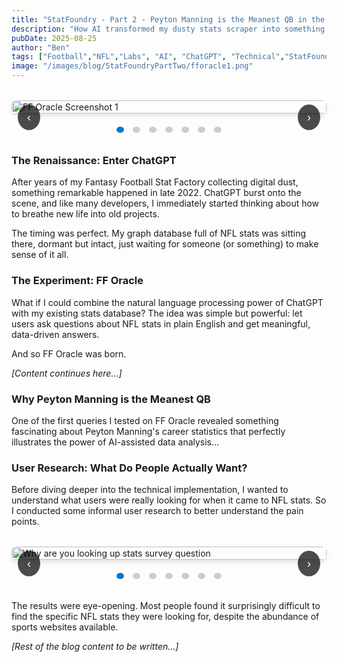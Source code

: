 ```yaml
---
title: "StatFoundry - Part 2 - Peyton Manning is the Meanest QB in the NFL"
description: "How AI transformed my dusty stats scraper into something actually useful, and what Peyton Manning taught me about data analysis"
pubDate: 2025-08-25
author: "Ben"
tags: ["Football","NFL","Labs", "AI", "ChatGPT", "Technical","StatFoundry","Development"]
image: "/images/blog/StatFoundryPartTwo/fforacle1.png"
---
```


<style>
  .carousel-container {
    position: relative;
    max-width: 800px;
    margin: 2rem auto;
  }

  .carousel-wrapper {
    overflow: hidden;
    border-radius: 8px;
    box-shadow: 0 4px 6px rgba(0, 0, 0, 0.1);
  }

  .carousel-slides {
    display: flex;
    transition: transform 0.3s ease;
  }

  .carousel-slides img {
    width: 100%;
    flex-shrink: 0;
    display: block;
  }

  .carousel-btn {
    position: absolute;
    top: 50%;
    transform: translateY(-50%);
    background: rgba(0, 0, 0, 0.7);
    color: white;
    border: none;
    padding: 10px 15px;
    border-radius: 50%;
    cursor: pointer;
    font-size: 18px;
    z-index: 10;
    transition: background-color 0.2s ease;
  }

  .carousel-btn:hover {
    background: rgba(0, 0, 0, 0.9);
  }

  .carousel-prev {
    left: 10px;
  }

  .carousel-next {
    right: 10px;
  }

  .carousel-indicators {
    text-align: center;
    margin-top: 1rem;
  }

  .indicator {
    display: inline-block;
    width: 10px;
    height: 10px;
    background: #ccc;
    border-radius: 50%;
    margin: 0 5px;
    cursor: pointer;
    border: none;
    transition: background-color 0.2s ease;
  }

  .indicator:hover {
    background: #999;
  }

  .indicator.active {
    background: #007acc;
  }
</style>

<div class="carousel-container" id="fforacle-carousel">
  <div class="carousel-wrapper">
    <div class="carousel-slides">
      <img src="/images/blog/StatFoundryPartTwo/fforacle1.png" alt="FF Oracle Screenshot 1" />
      <img src="/images/blog/StatFoundryPartTwo/fforacle2.png" alt="FF Oracle Screenshot 2" />
      <img src="/images/blog/StatFoundryPartTwo/fforacle3.png" alt="FF Oracle Screenshot 3" />
      <img src="/images/blog/StatFoundryPartTwo/fforacle4.png" alt="FF Oracle Screenshot 4" />
      <img src="/images/blog/StatFoundryPartTwo/fforacle5.png" alt="FF Oracle Screenshot 5" />
      <img src="/images/blog/StatFoundryPartTwo/fforacle6.png" alt="FF Oracle Screenshot 6" />
      <img src="/images/blog/StatFoundryPartTwo/fforacle7.png" alt="FF Oracle Screenshot 7" />
    </div>
  </div>

  <button class="carousel-btn carousel-prev" onclick="moveCarousel('fforacle', -1)" aria-label="Previous image">‹</button>
  <button class="carousel-btn carousel-next" onclick="moveCarousel('fforacle', 1)" aria-label="Next image">›</button>

  <div class="carousel-indicators">
    <button class="indicator active" onclick="goToSlide('fforacle', 0)" aria-label="Go to slide 1"></button>
    <button class="indicator" onclick="goToSlide('fforacle', 1)" aria-label="Go to slide 2"></button>
    <button class="indicator" onclick="goToSlide('fforacle', 2)" aria-label="Go to slide 3"></button>
    <button class="indicator" onclick="goToSlide('fforacle', 3)" aria-label="Go to slide 4"></button>
    <button class="indicator" onclick="goToSlide('fforacle', 4)" aria-label="Go to slide 5"></button>
    <button class="indicator" onclick="goToSlide('fforacle', 5)" aria-label="Go to slide 6"></button>
    <button class="indicator" onclick="goToSlide('fforacle', 6)" aria-label="Go to slide 7"></button>
  </div>
</div>

### The Renaissance: Enter ChatGPT

After years of my Fantasy Football Stat Factory collecting digital dust, something remarkable happened in late 2022. ChatGPT burst onto the scene, and like many developers, I immediately started thinking about how to breathe new life into old projects.

The timing was perfect. My graph database full of NFL stats was sitting there, dormant but intact, just waiting for someone (or something) to make sense of it all.

### The Experiment: FF Oracle

What if I could combine the natural language processing power of ChatGPT with my existing stats database? The idea was simple but powerful: let users ask questions about NFL stats in plain English and get meaningful, data-driven answers.

And so FF Oracle was born.

*[Content continues here...]*

### Why Peyton Manning is the Meanest QB

One of the first queries I tested on FF Oracle revealed something fascinating about Peyton Manning's career statistics that perfectly illustrates the power of AI-assisted data analysis...

### User Research: What Do People Actually Want?

Before diving deeper into the technical implementation, I wanted to understand what users were really looking for when it came to NFL stats. So I conducted some informal user research to better understand the pain points.

<div class="carousel-container" id="survey-carousel">
  <div class="carousel-wrapper">
    <div class="carousel-slides">
      <img src="/images/blog/StatFoundryPartTwo/why are you looking up stats.PNG" alt="Why are you looking up stats survey question" />
      <img src="/images/blog/StatFoundryPartTwo/what king of stats.PNG" alt="What kind of stats survey question" />
      <img src="/images/blog/StatFoundryPartTwo/How do you get your stats.PNG" alt="How do you get your stats survey question" />
      <img src="/images/blog/StatFoundryPartTwo/how easy is it to find stats.PNG" alt="How easy is it to find stats survey question" />
      <img src="/images/blog/StatFoundryPartTwo/how easy results1.PNG" alt="Survey results showing difficulty finding stats" />
      <img src="/images/blog/StatFoundryPartTwo/how easy is it avg.jpeg" alt="Average difficulty score for finding stats" />
      <img src="/images/blog/StatFoundryPartTwo/how easy results2.PNG" alt="Additional survey results" />
    </div>
  </div>

  <button class="carousel-btn carousel-prev" onclick="moveCarousel('survey', -1)" aria-label="Previous image">‹</button>
  <button class="carousel-btn carousel-next" onclick="moveCarousel('survey', 1)" aria-label="Next image">›</button>

  <div class="carousel-indicators">
    <button class="indicator active" onclick="goToSlide('survey', 0)" aria-label="Go to slide 1"></button>
    <button class="indicator" onclick="goToSlide('survey', 1)" aria-label="Go to slide 2"></button>
    <button class="indicator" onclick="goToSlide('survey', 2)" aria-label="Go to slide 3"></button>
    <button class="indicator" onclick="goToSlide('survey', 3)" aria-label="Go to slide 4"></button>
    <button class="indicator" onclick="goToSlide('survey', 4)" aria-label="Go to slide 5"></button>
    <button class="indicator" onclick="goToSlide('survey', 5)" aria-label="Go to slide 6"></button>
    <button class="indicator" onclick="goToSlide('survey', 6)" aria-label="Go to slide 7"></button>
  </div>
</div>

The results were eye-opening. Most people found it surprisingly difficult to find the specific NFL stats they were looking for, despite the abundance of sports websites available.

*[Rest of the blog content to be written...]*

<script>
// Carousel state management
const carousels = {
  fforacle: { currentSlide: 0, totalSlides: 7 },
  survey: { currentSlide: 0, totalSlides: 7 }
};

function moveCarousel(carouselId, direction) {
  const carousel = carousels[carouselId];
  carousel.currentSlide += direction;
  
  if (carousel.currentSlide < 0) {
    carousel.currentSlide = carousel.totalSlides - 1;
  }
  if (carousel.currentSlide >= carousel.totalSlides) {
    carousel.currentSlide = 0;
  }
  
  updateCarousel(carouselId);
}

function goToSlide(carouselId, index) {
  carousels[carouselId].currentSlide = index;
  updateCarousel(carouselId);
}

function updateCarousel(carouselId) {
  const container = document.getElementById(carouselId + '-carousel');
  const slides = container.querySelector('.carousel-slides');
  const indicators = container.querySelectorAll('.indicator');
  const currentSlide = carousels[carouselId].currentSlide;
  
  slides.style.transform = `translateX(-${currentSlide * 100}%)`;
  
  indicators.forEach((indicator, index) => {
    indicator.classList.toggle('active', index === currentSlide);
  });
}

// Touch/swipe support
document.addEventListener('DOMContentLoaded', function() {
  const carouselContainers = document.querySelectorAll('.carousel-container');
  
  carouselContainers.forEach(container => {
    let startX = 0;
    let endX = 0;
    const carouselId = container.id.replace('-carousel', '');
    
    container.addEventListener('touchstart', (e) => {
      startX = e.changedTouches[0].screenX;
    });
    
    container.addEventListener('touchend', (e) => {
      endX = e.changedTouches[0].screenX;
      const threshold = 50;
      
      if (startX - endX > threshold) moveCarousel(carouselId, 1);  // Swipe left
      if (endX - startX > threshold) moveCarousel(carouselId, -1); // Swipe right
    });
    
    // Keyboard navigation
    container.addEventListener('keydown', (e) => {
      if (e.key === 'ArrowLeft') moveCarousel(carouselId, -1);
      if (e.key === 'ArrowRight') moveCarousel(carouselId, 1);
    });
  });
});
</script>